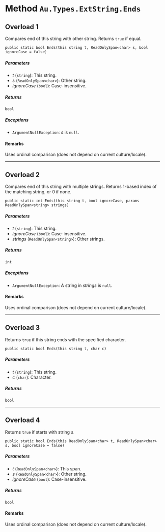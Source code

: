 # Method `Au.Types.ExtString.Ends`

## Overload 1

Compares end of this string with other string. Returns `true` if equal.

```
public static bool Ends(this string t, ReadOnlySpan<char> s, bool ignoreCase = false)
```

##### Parameters

- *t*  (`string`):
    This string.
- *s*  (`ReadOnlySpan<char>`):
    Other string.
- *ignoreCase*  (`bool`):
    Case-insensitive.

##### Returns

`bool`

##### Exceptions

- `ArgumentNullException`:
    *s* is `null`.

#### Remarks

Uses ordinal comparison (does not depend on current culture/locale).

* * *

## Overload 2

Compares end of this string with multiple strings. Returns 1-based index of the matching string, or 0 if none.

```
public static int Ends(this string t, bool ignoreCase, params ReadOnlySpan<string> strings)
```

##### Parameters

- *t*  (`string`):
    This string.
- *ignoreCase*  (`bool`):
    Case-insensitive.
- *strings*  (`ReadOnlySpan<string>`):
    Other strings.

##### Returns

`int`

##### Exceptions

- `ArgumentNullException`:
    A string in *strings* is `null`.

#### Remarks

Uses ordinal comparison (does not depend on current culture/locale).

* * *

## Overload 3

Returns `true` if this string ends with the specified character.

```
public static bool Ends(this string t, char c)
```

##### Parameters

- *t*  (`string`):
    This string.
- *c*  (`char`):
    Character.

##### Returns

`bool`

* * *

## Overload 4

Returns `true` if starts with string *s*.

```
public static bool Ends(this ReadOnlySpan<char> t, ReadOnlySpan<char> s, bool ignoreCase = false)
```

##### Parameters

- *t*  (`ReadOnlySpan<char>`):
    This span.
- *s*  (`ReadOnlySpan<char>`):
    Other string.
- *ignoreCase*  (`bool`):
    Case-insensitive.

##### Returns

`bool`

#### Remarks

Uses ordinal comparison (does not depend on current culture/locale).